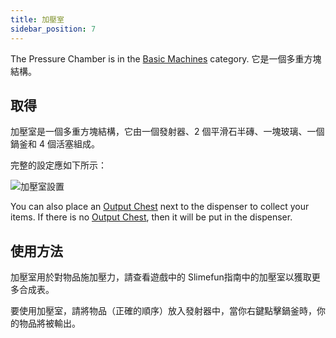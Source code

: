 ```yaml
---
title: 加壓室
sidebar_position: 7
---
```


The Pressure Chamber is in the [Basic Machines](Basic-Machines.md) category. 它是一個多重方塊結構。

## 取得

加壓室是一個多重方塊結構，它由一個發射器、2 個平滑石半磚、一塊玻璃、一個鍋釜和 4 個活塞組成。

完整的設定應如下所示：

![加壓室設置](https://raw.githubusercontent.com/TheBusyBiscuit/Slimefun4-Wiki/master/images/multiblock-pressure-chamber.png)

You can also place an [Output Chest](Output-Chest.md) next to the dispenser to collect your items. If there is no [Output Chest](Output-Chest.md), then it will be put in the dispenser.

## 使用方法

加壓室用於對物品施加壓力，請查看遊戲中的 Slimefun指南中的加壓室以獲取更多合成表。

要使用加壓室，請將物品（正確的順序）放入發射器中，當你右鍵點擊鍋釜時，你的物品將被輸出。
